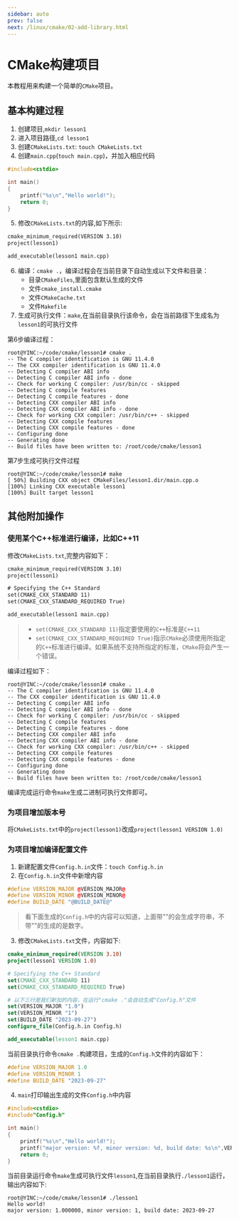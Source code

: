 ```yaml
---
sidebar: auto
prev: false
next: /linux/cmake/02-add-library.html
---
```

# CMake构建项目
本教程用来构建一个简单的`CMake`项目。
## 基本构建过程
1. 创建项目,`mkdir lesson1`
2. 进入项目路径,`cd lesson1`
3. 创建`CMakeLists.txt`: `touch CMakeLists.txt`
4. 创建`main.cpp`(`touch main.cpp`)，并加入相应代码
```cpp
#include<cstdio>

int main()
{
    printf("%s\n","Hello world!");
    return 0;
}
```
5. 修改`CMakeLists.txt`的内容,如下所示:
```txt
cmake_minimum_required(VERSION 3.10)
project(lesson1)

add_executable(lesson1 main.cpp)
```
6. 编译：`cmake .`，编译过程会在当前目录下自动生成以下文件和目录：
    * 目录`CMakeFiles`,里面包含默认生成的文件
    * 文件`cmake_install.cmake`
    * 文件`CMakeCache.txt`
    * 文件`Makefile`
7. 生成可执行文件：`make`,在当前目录执行该命令，会在当前路径下生成名为`lesson1`的可执行文件

第6步编译过程：
```shell
root@YINC:~/code/cmake/lesson1# cmake .
-- The C compiler identification is GNU 11.4.0
-- The CXX compiler identification is GNU 11.4.0
-- Detecting C compiler ABI info
-- Detecting C compiler ABI info - done
-- Check for working C compiler: /usr/bin/cc - skipped
-- Detecting C compile features
-- Detecting C compile features - done
-- Detecting CXX compiler ABI info
-- Detecting CXX compiler ABI info - done
-- Check for working CXX compiler: /usr/bin/c++ - skipped
-- Detecting CXX compile features
-- Detecting CXX compile features - done
-- Configuring done
-- Generating done
-- Build files have been written to: /root/code/cmake/lesson1
```

第7步生成可执行文件过程
```shell
root@YINC:~/code/cmake/lesson1# make
[ 50%] Building CXX object CMakeFiles/lesson1.dir/main.cpp.o
[100%] Linking CXX executable lesson1
[100%] Built target lesson1
```
## 其他附加操作
### 使用某个C++标准进行编译，比如C++11
修改`CMakeLists.txt`,完整内容如下：
```txt
cmake_minimum_required(VERSION 3.10)
project(lesson1)

# Specifying the C++ Standard
set(CMAKE_CXX_STANDARD 11)
set(CMAKE_CXX_STANDARD_REQUIRED True)

add_executable(lesson1 main.cpp)
```
> * `set(CMAKE_CXX_STANDARD 11)`指定要使用的`C++`标准是`C++11`
> * `set(CMAKE_CXX_STANDARD_REQUIRED True)`指示`CMake`必须使用所指定的`C++`标准进行编译。如果系统不支持所指定的标准，`CMake`将会产生一个错误。

编译过程如下：
```shell
root@YINC:~/code/cmake/lesson1# cmake .
-- The C compiler identification is GNU 11.4.0
-- The CXX compiler identification is GNU 11.4.0
-- Detecting C compiler ABI info
-- Detecting C compiler ABI info - done
-- Check for working C compiler: /usr/bin/cc - skipped
-- Detecting C compile features
-- Detecting C compile features - done
-- Detecting CXX compiler ABI info
-- Detecting CXX compiler ABI info - done
-- Check for working CXX compiler: /usr/bin/c++ - skipped
-- Detecting CXX compile features
-- Detecting CXX compile features - done
-- Configuring done
-- Generating done
-- Build files have been written to: /root/code/cmake/lesson1
```

编译完成运行命令`make`生成二进制可执行文件即可。
### 为项目增加版本号
将`CMakeLists.txt`中的`project(lesson1)`改成`project(lesson1 VERSION 1.0)`

### 为项目增加编译配置文件
1. 新建配置文件`Config.h.in`文件：`touch Config.h.in`
2. 在`Config.h.in`文件中新增内容
```cpp
#define VERSION_MAJOR @VERSION_MAJOR@
#define VERSION_MINOR @VERSION_MINOR@
#define BUILD_DATE "@BUILD_DATE@"
```
> 看下面生成的`Config.h`中的内容可以知道，上面带""的会生成字符串，不带""的生成的是数字。
3. 修改`CMakeLists.txt`文件，内容如下:
```cmake
cmake_minimum_required(VERSION 3.10)
project(lesson1 VERSION 1.0)

# Specifying the C++ Standard
set(CMAKE_CXX_STANDARD 11)
set(CMAKE_CXX_STANDARD_REQUIRED True)

# 以下三行是我们新加的内容，在运行"cmake ."会自动生成"Config.h"文件
set(VERSION_MAJOR "1.0")
set(VERSION_MINOR "1")
set(BUILD_DATE "2023-09-27")
configure_file(Config.h.in Config.h)

add_executable(lesson1 main.cpp)
```
当前目录执行命令`cmake .`构建项目，生成的`Config.h`文件的内容如下：
```cpp
#define VERSION_MAJOR 1.0
#define VERSION_MINOR 1
#define BUILD_DATE "2023-09-27"
```
4. `main`打印输出生成的文件`Config.h`中内容
```cpp
#include<cstdio>
#include"Config.h"

int main()
{
    printf("%s\n","Hello world!");
    printf("major version: %f, minor version: %d, build date: %s\n",VERSION_MAJOR,VERSION_MINOR,BUILD_DATE);
    return 0;
}
```
当前目录运行命令`make`生成可执行文件`lesson1`,在当前目录执行`./lesson1`运行，输出内容如下:
```shell
root@YINC:~/code/cmake/lesson1# ./lesson1
Hello world!
major version: 1.000000, minor version: 1, build date: 2023-09-27
```